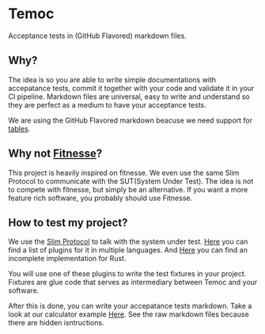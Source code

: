 
# Temoc

Acceptance tests in (GitHub Flavored) markdown files. 

## Why?

The idea is so you are able to write simple documentations with accepatance tests, commit it together with your code and validate it in your CI pipeline. Markdown files are universal, easy to write and understand so they are perfect as a medium to have your acceptance tests.

We are using the GitHub Flavored markdown beacuse we need support for [tables](https://github.github.com/gfm/#tables-extension-).

## Why not [Fitnesse](https://fitnesse.org/)?

This project is heavily inspired on fitnesse. We even use the same Slim Protocol to communicate with the SUT(System Under Test). The idea is not to compete with fitnesse, but simply be an alternative. If you want a more feature rich software, you probably should use Fitnesse.

## How to test my project?

We use the [Slim Protocol](https://fitnesse.org/FitNesse/UserGuide/WritingAcceptanceTests/SliM/SlimProtocol.html) to talk with the system under test. [Here](https://fitnesse.org/PlugIns.html) you can find a list of plugins for it in multiple languages. And [Here](https://github.com/killertux/temoc/rust_slim) you can find an incomplete implementation for Rust.

You will use one of these plugins to write the test fixtures in your project. Fixtures are glue code that serves as intermediary between Temoc and your software.

After this is done, you can write your accepatance tests markdown. Take a look at our calculator example [Here](https://github.com/killertux/temoc/temoc/examples). See the raw markdown files because there are hidden isntructions.
